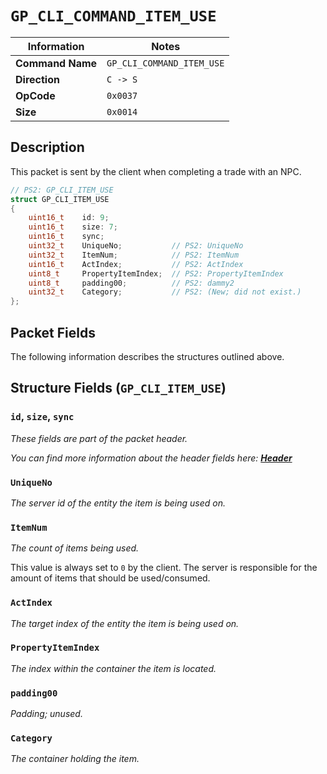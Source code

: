 # `GP_CLI_COMMAND_ITEM_USE`

| Information               | Notes |
|---                        |---    |
| **Command Name**          | `GP_CLI_COMMAND_ITEM_USE` |
| **Direction**             | `C -> S` |
| **OpCode**                | `0x0037` |
| **Size**                  | `0x0014` |

## Description

This packet is sent by the client when completing a trade with an NPC.

```cpp
// PS2: GP_CLI_ITEM_USE
struct GP_CLI_ITEM_USE
{
    uint16_t    id: 9;
    uint16_t    size: 7;
    uint16_t    sync;
    uint32_t    UniqueNo;           // PS2: UniqueNo
    uint32_t    ItemNum;            // PS2: ItemNum
    uint16_t    ActIndex;           // PS2: ActIndex
    uint8_t     PropertyItemIndex;  // PS2: PropertyItemIndex
    uint8_t     padding00;          // PS2: dammy2
    uint32_t    Category;           // PS2: (New; did not exist.)
};
```

## Packet Fields

The following information describes the structures outlined above.

## Structure Fields (`GP_CLI_ITEM_USE`)

### `id`, `size`, `sync`

_These fields are part of the packet header._

_You can find more information about the header fields here: [**Header**](/world/HEADER.md)_

### `UniqueNo`

_The server id of the entity the item is being used on._

### `ItemNum`

_The count of items being used._

This value is always set to `0` by the client. The server is responsible for the amount of items that should be used/consumed.

### `ActIndex`

_The target index of the entity the item is being used on._

### `PropertyItemIndex`

_The index within the container the item is located._

### `padding00`

_Padding; unused._

### `Category`

_The container holding the item._

